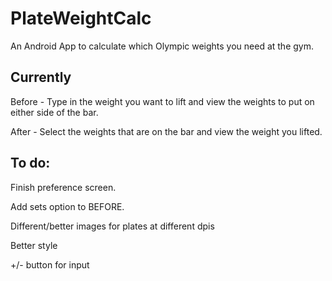 PlateWeightCalc
===============

An Android App to calculate which Olympic weights you need at the gym.

Currently
----------
Before - Type in the weight you want to lift and view the weights to put on either side of the bar.

After  - Select the weights that are on the bar and view the weight you lifted.

To do:
------
Finish preference screen.

Add sets option to BEFORE.

Different/better images for plates at different dpis

Better style

+/- button for input
